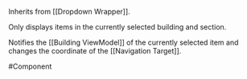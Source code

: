 Inherits from [[Dropdown Wrapper]].

Only displays items in the currently selected building and section.

Notifies the [[Building ViewModel]] of the currently selected item and changes the coordinate of the [[Navigation Target]].

#Component 